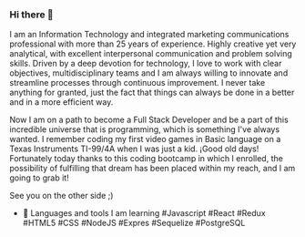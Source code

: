 ### Hi there 👋

I am an Information Technology and integrated marketing communications professional with more than 25 years of experience. Highly creative yet very analytical, with excellent interpersonal communication and problem solving skills. Driven by a deep devotion for technology, I love to work with clear objectives, multidisciplinary teams and I am always willing to innovate and streamline processes through continuous improvement. I never take anything for granted, just the fact that things can always be done in a better and in a more efficient way.

Now I am on a path to become a Full Stack Developer and be a part of this incredible universe that is programming, which is something I've always wanted. I remember coding my first video games in Basic language on a Texas Instruments TI-99/4A when I was just a kid. ¡Good old days! Fortunately today thanks to this coding bootcamp in which I enrolled, the possibility of fulfilling that dream has been placed within my reach, and I am going to grab it!

See you on the other side ;)


- 🔭 Languages and tools I am learning
#Javascript
#React
#Redux
#HTML5
#CSS
#NodeJS
#Expres
#Sequelize
#PostgreSQL
